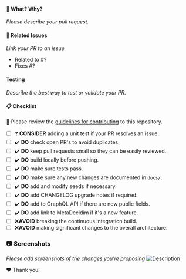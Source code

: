 #### :tophat: What? Why?
*Please describe your pull request.*

#### :pushpin: Related Issues
*Link your PR to an issue*
- Related to #?
- Fixes #?

#### Testing
*Describe the best way to test or validate your PR.*

#### :clipboard: Checklist
:rotating_light: Please review the [guidelines for contributing](../CONTRIBUTING.adoc) to this repository.

- [ ] :question: **CONSIDER** adding a unit test if your PR resolves an issue.
- [ ] :heavy_check_mark: **DO** check open PR's to avoid duplicates.
- [ ] :heavy_check_mark: **DO** keep pull requests small so they can be easily reviewed.
- [ ] :heavy_check_mark: **DO** build locally before pushing.
- [ ] :heavy_check_mark: **DO** make sure tests pass.
- [ ] :heavy_check_mark: **DO** make sure any new changes are documented in `docs/`.
- [ ] :heavy_check_mark: **DO** add and modify seeds if necessary.
- [ ] :heavy_check_mark: **DO** add CHANGELOG upgrade notes if required.
- [ ] :heavy_check_mark: **DO** add to GraphQL API if there are new public fields.
- [ ] :heavy_check_mark: **DO** add link to MetaDecidim if it's a new feature.
- [ ] :x:**AVOID** breaking the continuous integration build.
- [ ] :x:**AVOID** making significant changes to the overall architecture.

### :camera: Screenshots
*Please add screenshots of the changes you're proposing*
![Description](URL)

:hearts: Thank you!
